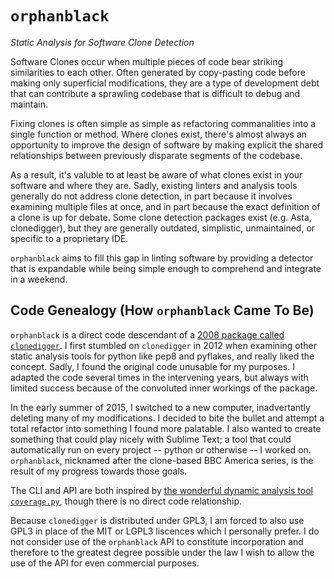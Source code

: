 # `orphanblack`

*Static Analysis for Software Clone Detection*

Software Clones occur when multiple pieces of code bear striking similarities to each other. Often generated by copy-pasting code before making only superficial modifications, they are a type of development debt that can contribute a sprawling codebase that is difficult to debug and maintain.

Fixing clones is often simple as simple as refactoring commanalities into a single function or method. Where clones exist, there's almost always an opportunity to improve the design of software by making explicit the shared relationships between previously disparate segments of the codebase.

As a result, it's valuble to at least be aware of what clones exist in your software and where they are. Sadly, existing linters and analysis tools generally do not address clone detection, in part because it involves examining multiple files at once, and in part because the exact definition of a clone is up for debate. Some clone detection packages exist (e.g. Asta, clonedigger), but they are generally outdated, simplistic, unmaintained, or specific to a proprietary IDE.

`orphanblack` aims to fill this gap in linting software by providing a detector that is expandable while being simple enough to comprehend and integrate in a weekend.

## Code Genealogy (How `orphanblack` Came To Be)
`orphanblack` is a direct code descendant of a [2008 package called `clonedigger`](http://clonedigger.sourceforge.net). I first stumbled on `clonedigger` in 2012 when examining other static analysis tools for python like pep8 and pyflakes, and really liked the concept. Sadly, I found the original code unusable for my purposes. I adapted the code several times in the intervening years, but always with limited success because of the convoluted inner workings of the package.

In the early summer of 2015, I switched to a new computer, inadvertantly deleting many of my modifications. I decided to bite the bullet and attempt a total refactor into something I found more palatable. I also wanted to create something that could play nicely with Sublime Text; a tool that could automatically run on every project -- python or otherwise -- I worked on. `orphanblack`, nicknamed after the clone-based BBC America series, is the result of my progress towards those goals.

The CLI and API are both inspired by [the wonderful dynamic analysis tool `coverage.py`](http://nedbatchelder.com/code/coverage), though there is no direct code relationship.

Because `clonedigger` is distributed under GPL3, I am forced to also use GPL3 in place of the MIT or LGPL3 liscences which I personally prefer. I do not consider use of the `orphanblack` API to constitute incorporation and therefore to the greatest degree possible under the law I wish to allow the use of the API for even commercial purposes.